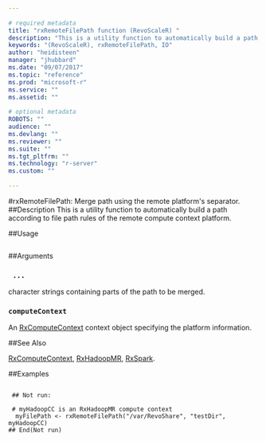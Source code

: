 ```yaml
--- 
 
# required metadata 
title: "rxRemoteFilePath function (RevoScaleR) " 
description: "This is a utility function to automatically build a path according to file path rules of the remote compute context platform." 
keywords: "(RevoScaleR), rxRemoteFilePath, IO" 
author: "heidisteen" 
manager: "jhubbard" 
ms.date: "09/07/2017" 
ms.topic: "reference" 
ms.prod: "microsoft-r" 
ms.service: "" 
ms.assetid: "" 
 
# optional metadata 
ROBOTS: "" 
audience: "" 
ms.devlang: "" 
ms.reviewer: "" 
ms.suite: "" 
ms.tgt_pltfrm: "" 
ms.technology: "r-server" 
ms.custom: "" 
 
--- 
```

 
 
 #rxRemoteFilePath: Merge path using the remote platform's separator. 
 ##Description
 This is a utility function to automatically build a path
according to file path rules of the remote compute context platform. 
 
 ##Usage

```   rxRemoteFilePath(  ...  , computeContext) 
```
 
 ##Arguments

   
    
 ### ` ...`
 character strings containing parts of the path to be merged. 
  
    
 ### `computeContext`
 An [RxComputeContext](RxComputeContext.md) context object specifying the platform information. 
  
 
 

 
 
 
 ##See Also
 
[RxComputeContext](RxComputeContext.md),
[RxHadoopMR](RxHadoopMR.md),
[RxSpark](RxSpark.md).
   
 ##Examples

 ```
   
  ## Not run:
 
  # myHadoopCC is an RxHadoopMR compute context
   myFilePath <- rxRemoteFilePath("/var/RevoShare", "testDir", myHadoopCC)
 ## End(Not run) 
  
 
```
 
 
 
